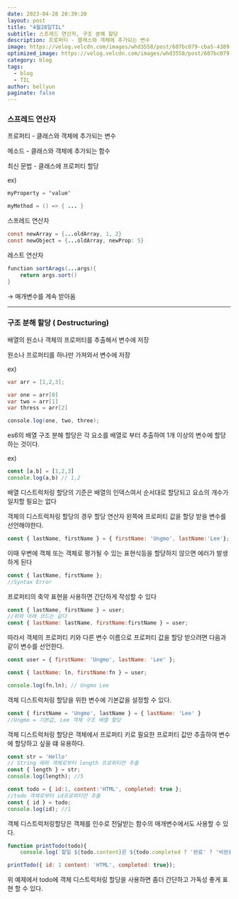 ```yaml
---
date: 2023-04-28 20:39:20
layout: post
title: "4월28일TIL"
subtitle: 스프레드 연산자, 구조 분해 할당
description: 프로퍼티 - 클래스와 객체에 추가되는 변수
image: https://velog.velcdn.com/images/whd3558/post/607bc079-cba5-4389-bb65-6866ad499fb5/image.png
optimized_image: https://velog.velcdn.com/images/whd3558/post/607bc079-cba5-4389-bb65-6866ad499fb5/image.png
category: blog
tags:
  - blog
  - TIL
author: bellyun
paginate: false
---
```


### 스프레드 연산자

프로퍼티 - 클래스와 객체에 추가되는 변수

메소드 - 클래스와 객체에 추가되는 함수 

최신 문법 - 클래스에 프로퍼티 할당 

ex)

```java
myProperty = 'value'
```

```java
myMethod = () => { ... }
```

스프레드 연산자

```java
const newArray = {...oldArray, 1, 2}
const newObject = {...oldArray, newProp: 5}
```

레스트 연산자

```java
function sortArags(...args){
	return args.sort()
} 
```

→ 매개변수를 계속 받아옴

---

### 구조 분해 할당 ( Destructuring)

배열의 원소나 객체의 프로퍼티를 추출해서 변수에 저장 

원소나 프로퍼티를 하나만 가져와서 변수에 저장

ex)

```java
var arr = [1,2,3];

var one = arr[0]
var two = arr[1]
var thress = arr[2]

console.log(one, two, three);
```

es6의 배열 구조 분해 할당은 각 요소를 배열로 부터 추출하여 1개 이상의 변수에 할당하는 것이다.

ex)

```jsx
const [a,b] = [1,2,3]
console.log(a,b) // 1,2
```

배열 디스트럭처링 할당의 기준은 배열의 인덱스여서 순서대로 할당되고 요쇼의 개수가 일치할 필요는 없다

객체의 디스트럭처링 할당의 경우 할당 연산자 왼쪽에 프로퍼티 값을 할당 받을 변수를 선언해야한다. 

```jsx
const { lastName, firstName } = { firstName: 'Ungmo', lastName:'Lee'};
```

이때 우변에 객체 또는 객체로 평가될 수 있는 표현식등을 할당하지 않으면 에러가 발생하게 된다 

```jsx
const { lastName, firstName }; 
//Syntax Error
```

프로퍼티의 축약 표현을 사용하면 간단하게 작성할 수 있다

```jsx
const { lastName, firstName } = user;
//위와 아래 코드는 같다
const { lastName: lastName, firstName:firstName } = user; 
```

따라서 객체의 프로퍼티 키와 다른 변수 이름으로 프로퍼티 값을 할당 받으려면 다음과 같이 변수를 선언한다.

```jsx
const user = { firstName: 'Ungmo', lastName: 'Lee' };

const { lastName: ln, firstName:fn } = user;

console.log(fn,ln); // Ungmo Lee
```

객체 디스트럭처링 할당을 위한 변수에 기본값을 설정할 수 있다.

```jsx
const { firstName = 'Ungmo', lastName } = { lastName: 'Lee' }
//Ungmo = 기본값, Lee 객체 구조 배열 할당
```

객체 디스트럭처링 할당은 객체에서 프로퍼티 키로 필요한 프로퍼티 값만 추출하여 변수에 할당하고 싶을 떄 유용하다.

```jsx
const str = 'Hello'
// String 래퍼 객체로부터 length 프로퍼티만 추출
const { length } = str;
console.log(length); //5

const todo = { id:1, content:'HTML', completed: true };
//todo 객체로부터 id프로퍼티만 추출
const { id } = todo;
console.log(id); //1
```

객체 디스트럭처링할당은 객체를 인수로 전달받는 함수의 매개변수에서도 사용할 수 있다.

```jsx
function printTodo(todo){
	console.log(`할일 ${todo.content}은 ${todo.completed ? '완료' ? '비완료'}상태입니다.`);

printTodo({ id: 1 content: 'HTML', completed: true});
```

위 예제에서 todo에 객체 디스트럭처링 할당을 사용하면 좀더 간단하고 가독성 좋게 표현 할 수 있다.
